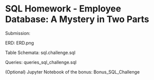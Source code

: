 # SQL Homework - Employee Database: A Mystery in Two Parts

Submission:

ERD: ERD.png  

Table Schemata: sql.challenge.sql

Queries: queries_sql_challenge.sql

(Optional) Jupyter Notebook of the bonus: Bonus_SQL_Challenge
